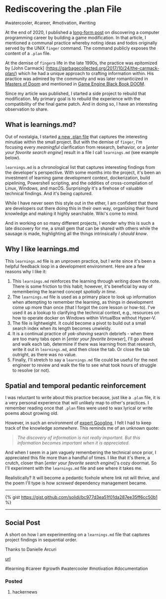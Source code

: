 # Rediscovering the .plan File
#watercooler, #career, #motivation, #writing

At the end of 2020, I published a [long-form post](https://medium.com/super-jump/building-a-popular-half-life-mod-during-the-rise-of-counter-strike-fec6a5b9fd8f?source=friends_link&sk=6d1427b3f1d832df06bd5b07aaa456bb) on discovering a computer programming career by building a game modification. In that article, I mentioned a communal practice whereby noting ideas and todos originally served by the UNIX `finger` command. The command publicly exposes the content of a `.plan` file.

At the demise of `finger`s life in the late 1990s, the practice was epitomized by [John Carmack] (https://garbagecollected.org/2017/10/24/the-carmack-plan/) which he had a unique approach to crafting information within. His practice was admired by the community and was later romanticized in [Masters of Doom](https://github.com/solidi/learning-notes/blob/master/books/masters-of-doom.md) and mentioned in [Game Engine Black Book DOOM](https://fabiensanglard.net/gebbdoom/).

Since my article was published, I started a side project to rebuild that modification. My primary goal is to rebuild the experience with the compatibility of the final game patch. And in doing so, I have an interesting observation to share.

## What is learnings.md?

Out of nostalgia, I started [a new .plan file](https://github.com/solidi/hl-mods/blob/master/workspace/plan/learnings.md) that captures the interesting minutiae within the small project. But with the demise of `finger`, I'm focusing every *meaningful* clarification from research, behavior, or a [*enter your favorite search engine*] result in a file I call `learnings.md` (see example below).

`learnings.md` is a chronological list that captures interesting findings from the developer's perspective. With some months into the project, it's been an investment of learning game development context, dockerization, build pipelining, Powershell scripting, and the oddities of cross-compilation of Linux, Windows, and macOS. Surprisingly it's a firehose of valuable technical findings. And it's being captured.

While I have never seen this style out in the ether, I am confident that there are developers out there doing this in their own way, organizing their found knowledge and making it highly searchable. Wiki's come to mind.

And in working on so many different projects, I wonder why this is such a late discovery for me, a small gem that can be shared with others while the sausage is made, highlighting all the things intrinsically *I should know*.

## Why I like learnings.md

This `learnings.md` file is an unproven practice, but I write since it's been a helpful feedback loop in a development environment. Here are a few reasons why I like it:

1. This `learnings.md` reinforces the learning through writing down the note. There is some friction to this habit; however, it's beneficial by way of remembering the learned concept *spatially in time*.
1. The `learnings.md` file is used as a primary place to look up information when attempting to remember the learning, as things in development come up more than once (that I forgot the core lesson or how-to). I've used it as a lookup to clarifying the technical context, e.g., resources on how to operate docker on Windows within VirtualBox without Hyper-V.
1. The file is lightweight. It could become a pivot to build out a small search index when its length becomes unwieldy.
1. It is a continual practice of *yak-shaving* search debriefs - when there are too many tabs open in [*enter your favorite browser*], I'll go ahead and walk each tab, determine if there was learning from that research, write it out in `learnings.md`, and then close the tab. Or close the tab outright, as there was no value.
1. Finally, I'll stretch to say a `learnings.md` file could be useful for the next engineer to review and walk the file to see what took hours of struggle to resolve (or not).

## Spatial and temporal pedantic reinforcement

I was reluctant to write about this practice because, just like a `.plan` file, it is a very personal experience that will unlikely map to other's practices. I remember reading once that `.plan` files were used to wax lyrical or write poems about growing old.

However, in such an environment of [expert Googling](https://markodenic.com/use-google-like-a-pro/), I felt I had to keep track of the knowledge *somewhere*. This reminds me of an unknown quote:

> *The discovery of information is not really important. But this information becomes important when it is appreciated.*

And when I seem in a jam vaguely remembering the technical once prior, I appreciated this file more than a handful of times. I like that it's there, a crutch, closer than [*enter your favorite search engine*]'s cozy doormat. So I'll experiment with the `learnings.md` file and see where it takes me.

Realistically? It will become a pedantic foxhole where link rot will thrive, and the poem I'll type is how *screwed* dependency management became.

---

{% gist https://gist.github.com/solidi/bc977d3ea51f01da287ee35ff6cc50b1 %}

---

## Social Post

A short on how I am experimenting on a `learnings.md` file that captures project findings in sequential order.

Thanks to Danielle Arcuri

[url](https://dev.to/solidi/rediscovering-the-plan-file-4k1i)

#learning #career #growth #watercooler #motivation #documentation

### Posted

1. hackernews
